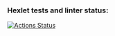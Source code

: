 ### Hexlet tests and linter status:
[![Actions Status](https://github.com/LUDVIG-BAISER/python-project-49/actions/workflows/hexlet-check.yml/badge.svg)](https://github.com/LUDVIG-BAISER/python-project-49/actions)